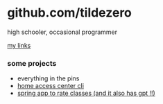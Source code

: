 # github.com/tildezero

high schooler, occasional programmer

[my links](https://suhas.omg.lol)

### some projects 

- everything in the pins
- [home access center cli](https://github.com/tildezero/hac)
- [spring app to rate classes (and it also has gpt !!)](https://github.com/79t/rmc)
